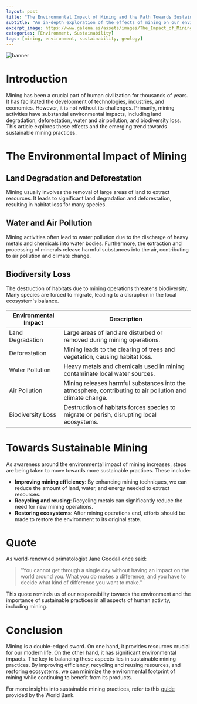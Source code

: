 ```yaml
---
layout: post
title: "The Environmental Impact of Mining and the Path Towards Sustainability"
subtitle: "An in-depth exploration of the effects of mining on our environment and the steps being taken towards more sustainable practices."
excerpt_image: https://www.galena.es/assets/images/The_Impact_of_Mining_on_Environment.png
categories: [Environment, Sustainability]
tags: [mining, environment, sustainability, geology]
---
```


![banner](https://www.galena.es/assets/images/The_Impact_of_Mining_on_Environment.png "Aerial view of a mining site showcasing the stark contrast between the lush green landscape and the barren, excavated land, highlighting the environmental impact of mining activities. In the foreground, signs of restoration efforts are visible, symbolizing the shift towards sustainable mining practices.")

# Introduction

Mining has been a crucial part of human civilization for thousands of years. It has facilitated the development of technologies, industries, and economies. However, it is not without its challenges. Primarily, mining activities have substantial environmental impacts, including land degradation, deforestation, water and air pollution, and biodiversity loss. This article explores these effects and the emerging trend towards sustainable mining practices.

# The Environmental Impact of Mining

## Land Degradation and Deforestation

Mining usually involves the removal of large areas of land to extract resources. It leads to significant land degradation and deforestation, resulting in habitat loss for many species. 

## Water and Air Pollution

Mining activities often lead to water pollution due to the discharge of heavy metals and chemicals into water bodies. Furthermore, the extraction and processing of minerals release harmful substances into the air, contributing to air pollution and climate change.

## Biodiversity Loss

The destruction of habitats due to mining operations threatens biodiversity. Many species are forced to migrate, leading to a disruption in the local ecosystem's balance.

| Environmental Impact | Description |
|----------------------|-------------|
| Land Degradation     | Large areas of land are disturbed or removed during mining operations. |
| Deforestation        | Mining leads to the clearing of trees and vegetation, causing habitat loss. |
| Water Pollution      | Heavy metals and chemicals used in mining contaminate local water sources. |
| Air Pollution        | Mining releases harmful substances into the atmosphere, contributing to air pollution and climate change. |
| Biodiversity Loss    | Destruction of habitats forces species to migrate or perish, disrupting local ecosystems. |

# Towards Sustainable Mining

As awareness around the environmental impact of mining increases, steps are being taken to move towards more sustainable practices. These include:

- **Improving mining efficiency**: By enhancing mining techniques, we can reduce the amount of land, water, and energy needed to extract resources.
- **Recycling and reusing**: Recycling metals can significantly reduce the need for new mining operations.
- **Restoring ecosystems**: After mining operations end, efforts should be made to restore the environment to its original state.

# Quote

As world-renowned primatologist Jane Goodall once said:

> "You cannot get through a single day without having an impact on the world around you. What you do makes a difference, and you have to decide what kind of difference you want to make."

This quote reminds us of our responsibility towards the environment and the importance of sustainable practices in all aspects of human activity, including mining.

# Conclusion

Mining is a double-edged sword. On one hand, it provides resources crucial for our modern life. On the other hand, it has significant environmental impacts. The key to balancing these aspects lies in sustainable mining practices. By improving efficiency, recycling and reusing resources, and restoring ecosystems, we can minimize the environmental footprint of mining while continuing to benefit from its products.

For more insights into sustainable mining practices, refer to this [guide](https://www.worldbank.org/en/topic/extractiveindustries/brief/sustainable-mining) provided by the World Bank.